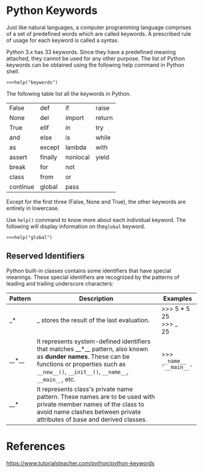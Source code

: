 Python Keywords
===============

Just like natural languages, a computer programming language comprises of a set of predefined words which are called keywords. A prescribed rule of usage for each keyword is called a syntax.

Python 3.x has 33 keywords. Since they have a predefined meaning attached, they cannot be used for any other purpose. The list of Python keywords can be obtained using the following help command in Python shell.

    >>>help("keywords")


The following table list all the keywords in Python.

| | | | |
|---|---|---|---|
|False |def	|if	|raise
None	| del	|import	|return
True	|elif	|in	|try
and	|else	|is	|while
as	|except	|lambda	|with
assert	|finally	|nonlocal	|yield
break	|for	|not
class	|from	|or
continue	|global	|pass


Except for the first three (False, None and True), the other keywords are entirely in lowercase.

Use `help()` command to know more about each individual keyword. The following will display information on the`global` keyword.

    >>>help("global")

Reserved Identifiers
--------------------

Python built-in classes contains some identifiers that have special meanings. These special identifiers are recognized by the patterns of leading and trailing underscore characters:

|Pattern|Description|Examples
|---|---|---
\_\*|\_ stores the result of the last evaluation.|>>> 5 * 5<br/>25<br/>>>> _<br/>25
|\_\_\*\_\_|It represents system-defined identifiers that matches \_\_\*\_\_ pattern, also known as **dunder names**. These can be functions or properties such as `__new__()`, `__init__()`, `__name__`, `__main__`, etc.|>>> `__name__`<br/>`'__main__'`
|\_\_\*|It represents class's private name pattern. These names are to be used with private member names of the class to avoid name clashes between private attributes of base and derived classes.

# References
https://www.tutorialsteacher.com/python/python-keywords
